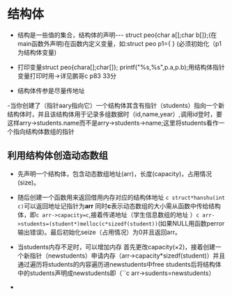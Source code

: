 # 结构体

- 结构是一些值的集合，结构体的声明---
struct peo{char a[];char b[]};(在main函数外声明)在函数内定义变量，如:struct peo p1={   } (必须初始化（p1为结构体变量)

- 打印变量struct peo{chara[];char[]};
printf("%s,%s",p.a,p.b);用结构体指针变量打印时用->详见鹏哥c p83 33分

- 结构体传参是尽量传地址

-当你创建了（指针aary指向它）一个结构体其含有指针（students）指向一个新结构体时，并且该结构体用于记录多组数据时（id,name,year）,调用id登时，要这样arry->students.name而不是arry->students->name;这里将students看作一个指向结构体数组的指针

## 利用结构体创造动态数组

- 先声明一个结构体，包含动态数组地址(arr)，长度(capacity)，占用情况(size)。

- 随后创建一个函数用来返回借用内存对应的结构体地址 ```c struct*hanshu(int c)```可以返回地址记指针为**arr**  同时**c**表示动态数组的大小需从函数中传给结构体，即``c arr->capacity=c``,接着传递地址（学生信息数组的地址 ）``c arr->students=(student*)melloc(c*sizedf(student))``(如果NULL用函数perror输出错误)。最后初始化seize（占用情况）为0并且返回arr。

- 当students内存不足时，可以增加内存  首先更改capacity(×2)，接着创建一个新指针（newstudents）申请内存（arr->capacity*sizedf(student)）并且通过遍历将students的内容遍历进newstudents中free students后将结构体中的students声明成newstudents即（``c arr->sudents=newstudents）

-